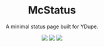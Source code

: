 <div align="center">
    <h1>McStatus</h1>
    <p>A minimal status page built for YDupe.</p>
    <a href="https://github.com/Baezor1/mcstatus/issues"><img src="https://img.shields.io/github/issues/Baezor1/mcstatus"></a>
    <a href="https://github.com/Baezor1/mcstatus/"><img src="https://img.shields.io/github/forks/Baezor1/mcstatus"></a>
    <a href="https://github.com/Baezor1/mcstatus/"><img src="https://img.shields.io/github/stars/Baezor1/mcstatus"></a>
</div>
